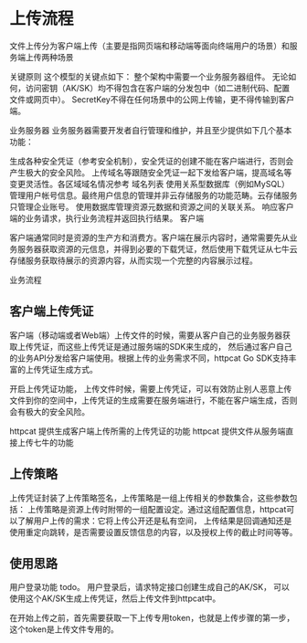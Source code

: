 # 上传流程
文件上传分为客户端上传（主要是指网页端和移动端等面向终端用户的场景）和服务端上传两种场景

关键原则
这个模型的关键点如下：
整个架构中需要一个业务服务器组件。
无论如何，访问密钥（AK/SK）均不得包含在客户端的分发包中（如二进制代码、配置文件或网页中）。
SecretKey不得在任何场景中的公网上传输，更不得传输到客户端。



业务服务器
业务服务器需要开发者自行管理和维护，并且至少提供如下几个基本功能：

生成各种安全凭证（参考安全机制），安全凭证的创建不能在客户端进行，否则会产生极大的安全风险。
上传域名等跟随安全凭证一起下发给客户端，提高域名等变更灵活性。各区域域名情况参考 域名列表
使用关系型数据库（例如MySQL）管理用户帐号信息。最终用户信息的管理并非云存储服务的功能范畴。云存储服务只管理企业账号。
使用数据库管理资源元数据和资源之间的关联关系。
响应客户端的业务请求，执行业务流程并返回执行结果。
客户端

客户端通常同时是资源的生产方和消费方。客户端在展示内容时，通常需要先从业务服务器获取资源的元信息，并得到必要的下载凭证，然后使用下载凭证从七牛云存储服务获取待展示的资源内容，从而实现一个完整的内容展示过程。


业务流程


## 客户端上传凭证
客户端（移动端或者Web端）上传文件的时候，需要从客户自己的业务服务器获取上传凭证，而这些上传凭证是通过服务端的SDK来生成的，
然后通过客户自己的业务API分发给客户端使用。根据上传的业务需求不同，httpcat Go SDK支持丰富的上传凭证生成方式。

开启上传凭证功能， 上传文件时候，需要上传凭证，可以有效防止别人恶意上传文件到你的空间中，上传凭证的生成需要在服务端进行，不能在客户端生成，否则会有极大的安全风险。




httpcat 提供生成客户端上传所需的上传凭证的功能
httpcat 提供文件从服务端直接上传七牛的功能


## 上传策略
上传凭证封装了上传策略签名，上传策略是一组上传相关的参数集合，这些参数包括：
上传策略是资源上传时附带的一组配置设定。通过这组配置信息，httpcat可以了解用户上传的需求：它将上传公开还是私有空间，
上传结果是回调通知还是使用重定向跳转，是否需要设置反馈信息的内容，以及授权上传的截止时间等等。



## 使用思路
用户登录功能 todo。
用户登录后，请求特定接口创建生成自己的AK/SK，
可以使用这个AK/SK生成上传凭证，然后上传文件到httpcat中。

在开始上传之前，首先需要获取一下上传专用token，也就是上传步骤的第一步，这个token是上传文件专用的。





